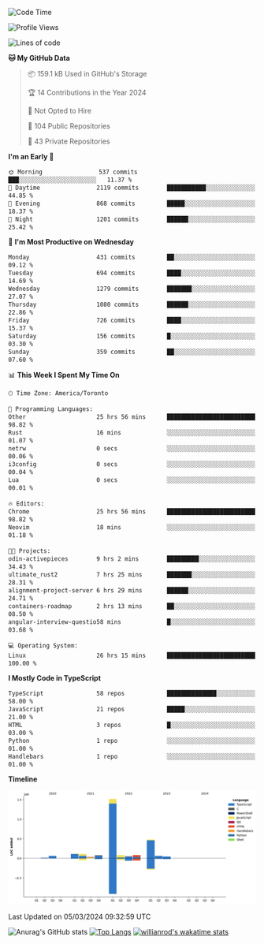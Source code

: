 <!--START_SECTION:waka-->
![Code Time](http://img.shields.io/badge/Code%20Time-1%2C274%20hrs%2029%20mins-blue)

![Profile Views](http://img.shields.io/badge/Profile%20Views-1-blue)

![Lines of code](https://img.shields.io/badge/From%20Hello%20World%20I%27ve%20Written-2.7%20million%20lines%20of%20code-blue)

**🐱 My GitHub Data** 

> 📦 159.1 kB Used in GitHub's Storage 
 > 
> 🏆 14 Contributions in the Year 2024
 > 
> 🚫 Not Opted to Hire
 > 
> 📜 104 Public Repositories 
 > 
> 🔑 43 Private Repositories 
 > 
**I'm an Early 🐤** 

```text
🌞 Morning                537 commits         ███░░░░░░░░░░░░░░░░░░░░░░   11.37 % 
🌆 Daytime                2119 commits        ███████████░░░░░░░░░░░░░░   44.85 % 
🌃 Evening                868 commits         █████░░░░░░░░░░░░░░░░░░░░   18.37 % 
🌙 Night                  1201 commits        ██████░░░░░░░░░░░░░░░░░░░   25.42 % 
```
📅 **I'm Most Productive on Wednesday** 

```text
Monday                   431 commits         ██░░░░░░░░░░░░░░░░░░░░░░░   09.12 % 
Tuesday                  694 commits         ████░░░░░░░░░░░░░░░░░░░░░   14.69 % 
Wednesday                1279 commits        ███████░░░░░░░░░░░░░░░░░░   27.07 % 
Thursday                 1080 commits        ██████░░░░░░░░░░░░░░░░░░░   22.86 % 
Friday                   726 commits         ████░░░░░░░░░░░░░░░░░░░░░   15.37 % 
Saturday                 156 commits         █░░░░░░░░░░░░░░░░░░░░░░░░   03.30 % 
Sunday                   359 commits         ██░░░░░░░░░░░░░░░░░░░░░░░   07.60 % 
```


📊 **This Week I Spent My Time On** 

```text
🕑︎ Time Zone: America/Toronto

💬 Programming Languages: 
Other                    25 hrs 56 mins      █████████████████████████   98.82 % 
Rust                     16 mins             ░░░░░░░░░░░░░░░░░░░░░░░░░   01.07 % 
netrw                    0 secs              ░░░░░░░░░░░░░░░░░░░░░░░░░   00.06 % 
i3config                 0 secs              ░░░░░░░░░░░░░░░░░░░░░░░░░   00.04 % 
Lua                      0 secs              ░░░░░░░░░░░░░░░░░░░░░░░░░   00.01 % 

🔥 Editors: 
Chrome                   25 hrs 56 mins      █████████████████████████   98.82 % 
Neovim                   18 mins             ░░░░░░░░░░░░░░░░░░░░░░░░░   01.18 % 

🐱‍💻 Projects: 
odin-activepieces        9 hrs 2 mins        █████████░░░░░░░░░░░░░░░░   34.43 % 
ultimate_rust2           7 hrs 25 mins       ███████░░░░░░░░░░░░░░░░░░   28.31 % 
alignment-project-server 6 hrs 29 mins       ██████░░░░░░░░░░░░░░░░░░░   24.71 % 
containers-roadmap       2 hrs 13 mins       ██░░░░░░░░░░░░░░░░░░░░░░░   08.50 % 
angular-interview-questio58 mins             █░░░░░░░░░░░░░░░░░░░░░░░░   03.68 % 

💻 Operating System: 
Linux                    26 hrs 15 mins      █████████████████████████   100.00 % 
```

**I Mostly Code in TypeScript** 

```text
TypeScript               58 repos            ██████████████░░░░░░░░░░░   58.00 % 
JavaScript               21 repos            █████░░░░░░░░░░░░░░░░░░░░   21.00 % 
HTML                     3 repos             █░░░░░░░░░░░░░░░░░░░░░░░░   03.00 % 
Python                   1 repo              ░░░░░░░░░░░░░░░░░░░░░░░░░   01.00 % 
Handlebars               1 repo              ░░░░░░░░░░░░░░░░░░░░░░░░░   01.00 % 
```



**Timeline**

![Lines of Code chart](https://raw.githubusercontent.com/wise-introvert/wise-introvert/master/assets/bar_graph.png)


 Last Updated on 05/03/2024 09:32:59 UTC
<!--END_SECTION:waka-->

![Anurag's GitHub stats](https://github-readme-stats.vercel.app/api?username=wise-introvert&count_private=true&show_icons=true)
[![Top Langs](https://github-readme-stats.vercel.app/api/top-langs/?username=wise-introvert&langs_count=10)](https://github.com/anuraghazra/github-readme-stats)
[![willianrod's wakatime stats](https://github-readme-stats.vercel.app/api/wakatime?username=wiseintrovert)](https://github.com/anuraghazra/github-readme-stats)
